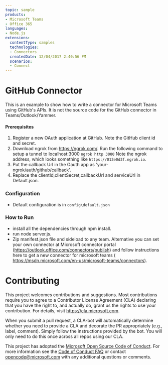 ```yaml
---
topic: sample
products:
- Microsoft Teams
- Office 365
languages:
- Node.js
extensions:
  contentType: samples
  technologies:
  - Connectors
  createdDate: 12/04/2017 2:40:56 PM
  scenarios:
  - Connect
---
```

# GitHub Connector 
This is an example to show how to write a connector for Microsoft Teams using GitHub's APIs. It is not the source code for the GitHub connector in Teams/Outlook/Yammer.
 
#### Prerequisites
1. Register a new OAuth application at GitHub. Note the GitHub client id and secret.
2. Download ngrok from https://ngrok.com/. Run the following command to setup a tunnel to localhost:3000
 `ngrok http 3000`
 Note the ngrok address, which looks something like `https://013e0d3f.ngrok.io`.
3. Put the callback Url in the Oauth app as 'your-ngrok/auth/github/callback'.
4. Replace the clientId,clientSecret,callbackUrl and serviceUrl in Default.json.

### Configuration 
 - Default configuration is in `config\default.json`
 
### How to Run
 - install all the dependencies through npm install.
 - run node server.js.
 - Zip manifest.json file and sideload to any team. Alternative you can set your own connector at Microsoft connector portal (https://outlook.office.com/connectors/publish) and follow instructions here to get a new connector for microsoft teams ( https://msdn.microsoft.com/en-us/microsoft-teams/connectors).

# Contributing

This project welcomes contributions and suggestions.  Most contributions require you to agree to a
Contributor License Agreement (CLA) declaring that you have the right to, and actually do, grant us
the rights to use your contribution. For details, visit https://cla.microsoft.com.

When you submit a pull request, a CLA-bot will automatically determine whether you need to provide
a CLA and decorate the PR appropriately (e.g., label, comment). Simply follow the instructions
provided by the bot. You will only need to do this once across all repos using our CLA.

This project has adopted the [Microsoft Open Source Code of Conduct](https://opensource.microsoft.com/codeofconduct/).
For more information see the [Code of Conduct FAQ](https://opensource.microsoft.com/codeofconduct/faq/) or
contact [opencode@microsoft.com](mailto:opencode@microsoft.com) with any additional questions or comments.
